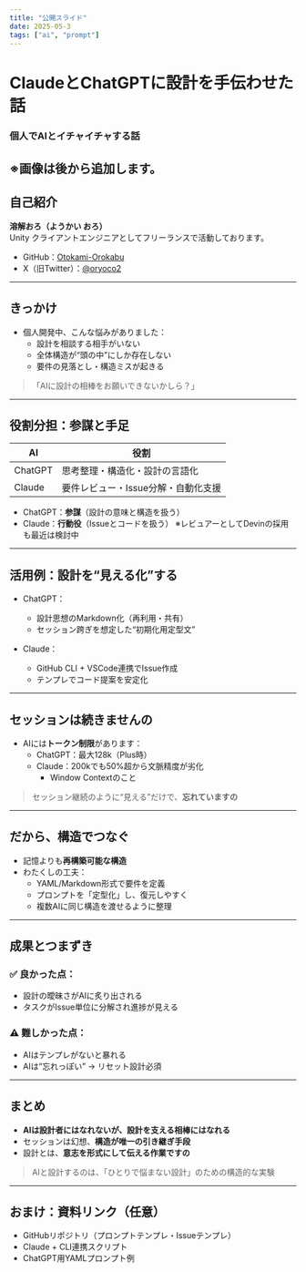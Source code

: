 ```yaml
---
title: "公開スライド"
date: 2025-05-3
tags: ["ai", "prompt"]
---
```


# ClaudeとChatGPTに設計を手伝わせた話  
### 個人でAIとイチャイチャする話

※画像は後から追加します。
---

## 自己紹介
**溶解おろ（ようかい おろ）**  
Unity クライアントエンジニアとしてフリーランスで活動しております。  

- GitHub：[Otokami-Orokabu](https://github.com/Otokami-Orokabu)  
- X（旧Twitter）：[@oryoco2](https://x.com/oryoco2)


---

## きっかけ

- 個人開発中、こんな悩みがありました：
  - 設計を相談する相手がいない
  - 全体構造が“頭の中”にしか存在しない
  - 要件の見落とし・構造ミスが起きる

> 「AIに設計の相棒をお願いできないかしら？」

---

## 役割分担：参謀と手足

| AI       | 役割                             |
|----------|----------------------------------|
| ChatGPT  | 思考整理・構造化・設計の言語化   |
| Claude   | 要件レビュー・Issue分解・自動化支援 |

- ChatGPT：**参謀**（設計の意味と構造を扱う）
- Claude：**行動役**（Issueとコードを扱う）
※レビュアーとしてDevinの採用も最近は検討中

---

## 活用例：設計を“見える化”する

- ChatGPT：
  - 設計思想のMarkdown化（再利用・共有）
  - セッション跨ぎを想定した“初期化用定型文”

- Claude：
  - GitHub CLI + VSCode連携でIssue作成
  - テンプレでコード提案を安定化

---

## セッションは続きませんの

- AIには**トークン制限**があります：
  - ChatGPT：最大128k（Plus時）
  - Claude：200kでも50%超から文脈精度が劣化
    - Window Contextのこと

> セッション継続のように“見える”だけで、**忘れていますの**

---

## だから、構造でつなぐ

- 記憶よりも**再構築可能な構造**
- わたくしの工夫：
  - YAML/Markdown形式で要件を定義
  - プロンプトを「定型化」し、復元しやすく
  - 複数AIに同じ構造を渡せるように整理

---

## 成果とつまずき

### ✅ 良かった点：
- 設計の曖昧さがAIに炙り出される
- タスクがIssue単位に分解され進捗が見える

### ⚠ 難しかった点：
- AIはテンプレがないと暴れる
- AIは“忘れっぽい” → リセット設計必須

---

## まとめ

- **AIは設計者にはなれないが、設計を支える相棒にはなれる**
- セッションは幻想、**構造が唯一の引き継ぎ手段**
- 設計とは、**意志を形式にして伝える作業ですの**

> AIと設計するのは、「ひとりで悩まない設計」のための構造的な実験

---

## おまけ：資料リンク（任意）

- GitHubリポジトリ（プロンプトテンプレ・Issueテンプレ）
- Claude + CLI連携スクリプト
- ChatGPT用YAMLプロンプト例

